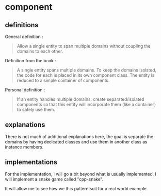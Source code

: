 # component

## definitions

General definition : 

> Allow a single entity to span multiple domains without coupling the domains to each other.

Definition from the book :

> A single entity spans multiple domains. To keep the domains isolated, the code for each is placed
> in its own component class. The entity is reduced to a simple container of components.

Personal definition :  

> If an entity handles multiple domains, create separated/isolated components so that this
> entity will incorporate them (like a container) to safely use them.

## explanations

There is not much of additional explanations here, the goal is separate the domains
by having dedicated classes and use them in another class as instance members.

## implementations

For the implementation, I will go a bit beyond what is usually implemented,
I will implement a snake game called "cpp-snake".

It will allow me to see how we this pattern suit for a real world example.
